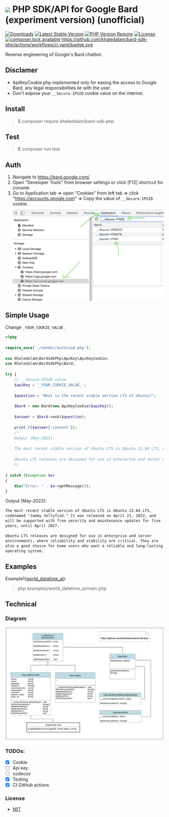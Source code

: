 # <img src="https://1000logos.net/wp-content/uploads/2023/05/Bard-AI-Logo.png" height="25px"></a> PHP SDK/API for Google Bard (experiment version) (unofficial)

[![Downloads](https://poser.pugx.org/khaledalam/bard-sdk-php/d/total.svg)](https://packagist.org/packages/khaledalam/bard-sdk-php)
[![Latest Stable Version](https://poser.pugx.org/khaledalam/bard-sdk-php/version.svg)](https://packagist.org/packages/khaledalam/bard-sdk-php)
[![PHP Version Require](http://poser.pugx.org/khaledalam/bard-sdk-php/require/php)](https://packagist.org/packages/khaledalam/bard-sdk-php)
[![License](https://poser.pugx.org/khaledalam/bard-sdk-php/license.svg)](https://packagist.org/packages/khaledalam/bard-sdk-php)
[![composer.lock available](https://poser.pugx.org/khaledalam/bard-sdk-php/composerlock)](https://packagist.org/packages/khaledalam/bard-sdk-php)
https://github.com/khaledalam/bard-sdk-php/actions/workflows/ci.yaml/badge.svg



Reverse engineering of Google's Bard chatbot.

## Disclamer
- ApiKeyCookie.php implemented only for easing the access to Google Bard, any legal responsibilities lie with the user.
- Don't expose your `__Secure-1PSID` cookie value on the internet.


## Install
> $ composer require khaledalam/bard-sdk-php

## Test
> $ composer run test

## Auth
1. Navigate to https://bard.google.com/
2. Open "Developer Tools" from browser settings or click [F12] shortcut for console.
3. Go to Application tab => open "Cookies" from left tab => click "https://accounts.google.com" => Copy the value of `__Secure-1PSID` cookie.<br /><img height="300" src="./get_cookie_value.png" width="500"/>

## Simple Usage

Change `_YOUR_COOKIE_VALUE_`
```php
<?php

require_once('./vendor/autoload.php');

use Khaledalam\BardSdkPhp\ApiKey\ApiKeyCookie;
use Khaledalam\BardSdkPhp\Bard;

try {
    // __Secure-1PSID value
    $apiKey = '_YOUR_COOKIE_VALUE_';

    $question = "What is the recent stable version LTS of Ubuntu?";

    $bard = new Bard(new ApiKeyCookie($apiKey));

    $answer = $bard->ask($question);

    print_r($answer['content']);
    /*
    Output (May-2023):
    
    The most recent stable version of Ubuntu LTS is Ubuntu 22.04 LTS, codenamed "Jammy Jellyfish." It was released on April 21, 2022, and will be supported with free security and maintenance updates for five years, until April 2027.

    Ubuntu LTS releases are designed for use in enterprise and server environments, where reliability and stability are critical. They are also a good choice for home users who want a reliable and long-lasting operating system.
    */

} catch (Exception $e)
{
    die("Error: " . $e->getMessage());
}

```

Output (May-2023):
```
The most recent stable version of Ubuntu LTS is Ubuntu 22.04 LTS, codenamed "Jammy Jellyfish." It was released on April 21, 2022, and will be supported with free security and maintenance updates for five years, until April 2027.

Ubuntu LTS releases are designed for use in enterprise and server environments, where reliability and stability are critical. They are also a good choice for home users who want a reliable and long-lasting operating system.
```

## Examples

Example1(<a href="./examples/world_datetime_ai">world_datatime_ai</a>):
> php examples/world_datetime_ai/main.php

## Technical

### Diagram

<img src="./diagram.png">

### TODOs:
- [x] Cookie
- [ ] Api key
- [ ] codecov
- [x] Testing
- [x] CI GitHub actions

### License
- [MIT](https://opensource.org/license/mit/)
